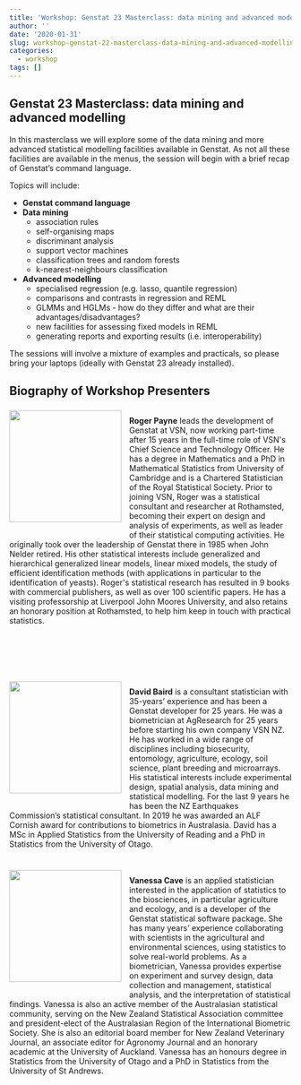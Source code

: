 ```yaml
---
title: 'Workshop: Genstat 23 Masterclass: data mining and advanced modelling'
author: ''
date: '2020-01-31'
slug: workshop-genstat-22-masterclass-data-mining-and-advanced-modelling
categories:
  - workshop
tags: []
---
```



## Genstat 23 Masterclass: data mining and advanced modelling

In this masterclass we will explore some of the data mining and more advanced statistical modelling facilities available in Genstat. As not all these facilities are available in the menus, the session will begin with a brief recap of Genstat’s command language.

Topics will include:

* **Genstat command language**
* **Data mining**
  * association rules
  * self-organising maps
  * discriminant analysis
  * support vector machines
  * classification trees and random forests
  * k-nearest-neighbours classification
* **Advanced modelling**
  * specialised regression (e.g. lasso, quantile regression)
  * comparisons and contrasts in regression and REML
  * GLMMs and HGLMs - how do they differ and what are their advantages/disadvantages?
  * new facilities for assessing fixed models in REML
  * generating reports and exporting results (i.e. interoperability)
  
The sessions will involve a mixture of examples and practicals, so please bring your laptops (ideally with Genstat 23 already installed).


## Biography of Workshop Presenters

<div style="margin-bottom: 20px;display: inline-block;"><img src="/img/speakers/roger.jpg" style="float:left;margin:4px 14px 20px 0px;object-fit: cover;object-position: 0% 0%;height: 200px;" width="200px">

<b>Roger Payne</b> leads the development of Genstat at VSN, now working part-time after 15 years in the full-time role of VSN's Chief Science and Technology Officer. He has a degree in Mathematics and a PhD in Mathematical Statistics from University of Cambridge and is a Chartered Statistician of the Royal Statistical Society. Prior to joining VSN, Roger was a statistical consultant and researcher at Rothamsted, becoming their expert on design and analysis of experiments, as well as leader of their statistical computing activities. He originally took over the leadership of Genstat there in 1985 when John Nelder retired. His other statistical interests include generalized and hierarchical generalized linear models, linear mixed models, the study of efficient identification methods (with applications in particular to the identification of yeasts). Roger's statistical research has resulted in 9 books with commercial publishers, as well as over 100 scientific papers. He has a visiting professorship at Liverpool John Moores University, and also retains an honorary position at Rothamsted, to help him keep in touch with practical statistics.
</div>

<br><br>

<div style="margin-bottom: 20px;display: inline-block;"><img src="/img/speakers/DBaird.jpg" style="float:left;margin:4px 14px 20px 0px;object-fit: cover;object-position: 0% 0%;height: 200px;" width="200px">

<b>David Baird</b> is a consultant statistician with 35-years’ experience and has been a Genstat developer for 25 years. He was a biometrician at AgResearch for 25 years before starting his own company VSN NZ. He has worked in a wide range of disciplines including biosecurity, entomology, agriculture, ecology, soil science, plant breeding and microarrays. His statistical interests include experimental design, spatial analysis, data mining and statistical modelling. For the last 9 years he has been the NZ Earthquakes Commission’s statistical consultant. In 2019 he was awarded an ALF Cornish award for contributions to biometrics in Australasia. David has a MSc in Applied Statistics from the University of Reading and a PhD in Statistics from the University of Otago.
</div>

<div style="margin-bottom: 20px;display: inline-block;"><img src="/img/speakers/vanessa.jpg" style="float:left;margin:4px 14px 20px 0px;object-fit: cover;object-position: 0% 0%;height: 200px;" width="200px">

<b>Vanessa Cave</b> is an applied statistician interested in the application of statistics to the biosciences, in particular agriculture and ecology, and is a developer of the Genstat statistical software package. She has many years’ experience collaborating with scientists in the agricultural and environmental sciences, using statistics to solve real-world problems. As a biometrician, Vanessa provides expertise on experiment and survey design, data collection and management, statistical analysis, and the interpretation of statistical findings. Vanessa is also an active member of the Australasian statistical community, serving on the New Zealand Statistical Association committee and president-elect of the Australasian Region of the International Biometric Society. She is also an editorial board member for New Zealand Veterinary Journal, an associate editor for Agronomy Journal and an honorary academic at the University of Auckland. Vanessa has an honours degree in Statistics from the University of Otago and a PhD in Statistics from the University of St Andrews.
</div>